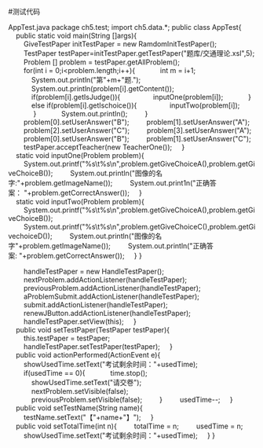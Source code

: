 #测试代码

AppTest.java
package ch5.test;
import ch5.data.*;
public class AppTest{
    public static void main(String []args){
        GiveTestPaper initTestPaper = new RamdomInitTestPaper();
        TestPaper testPaper=initTestPaper.getTestPaper("题库/交通理论.xsl",5);
        Problem [] problem = testPaper.getAllProblem();
        for(int i = 0;i<problem.length;i++){
            int m = i+1;
            System.out.println("第"+m+"题.");
            System.out.println(problem[i].getContent());
            if(problem[i].getIsJudge()){
                inputOne(problem[i]);
            }
            else if(problem[i].getIschoice()){
                inputTwo(problem[i]);
             }
            System.out.println();
        }
        problem[0].setUserAnswer("B");
        problem[1].setUserAnswer("A");
        problem[2].setUserAnswer("C");
        problem[3].setUserAnswer("A");
        problem[0].setUserAnswer("B");
        problem[1].setUserAnswer("C");
        testPaper.acceptTeacher(new TeacherOne());
    }
    static void inputOne(Problem problem){
        System.out.printf("%s\t%s\n",problem.getGiveChoiceA(),problem.getGiveChoiceB());
        System.out.println("图像的名字:"+problem.getImageName());
        System.out.print1n("正确答案： "+problem.getCorrectAnswer());
    }
    static void inputTwo(Problem problem){
        System.out.printf("%s\t%s\n",problem.getGiveChoiceA(),problem.getGiveChoiceB());
        System.out.printf("%s\t%s\n",problem.getGiveChoiceC(),problem.getGivechoiceD());
        System.out.println("图像的名字"+problem.getImageName());
        System.out.println("正确答案: "+problem.getCorrectAnswer());
    }
}

        handleTestPaper = new HandleTestPaper();
        nextProblem.addActionListener(handleTestPaper);
        previousProblem.addActionListener(handleTestPaper);
        aProblemSubmit.addActionListener(handleTestPaper);
        submit.addActionListener(handleTestPaper);
        renewJButton.addActionListener(handleTestPaper);
        handleTestPaper.setView(this);
    }
    public void setTestPaper(TestPaper testPaper){
        this.testPaper = testPaper;
        handleTestPaper.setTestPaper(testPaper);
    }
    public void actionPerformed(ActionEvent e){
        showUsedTime.setText("考试剩余时间："+usedTime);
        if(usedTime == 0){
            time.stop();
            showUsedTime.setText("请交卷");
            nextProblem.setVisible(false);
            previousProblem.setVisible(false);
        }
        usedTime--;
    }
    public void setTestName(String name){
        testName.setText("【"+name+"】");
    }
    public void setTotalTime(int n){
        totalTime = n;
        usedTime = n;
        showUsedTime.setText("考试剩余时间："+usedTime);
    }
}
